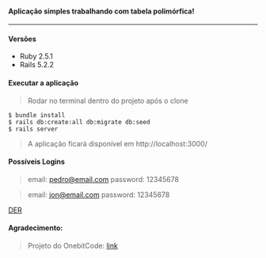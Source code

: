 #### Aplicação simples trabalhando com tabela polimórfica!

----
#### Versões
* Ruby 2.5.1 
* Rails 5.2.2

#### Executar a aplicação

> Rodar no terminal dentro do projeto após o clone

    $ bundle install 
    $ rails db:create:all db:migrate db:seed
    $ rails server
> A aplicação ficará disponível em http://localhost:3000/ 

#### Possíveis Logins 

>email: pedro@email.com password: 12345678

>email: jon@email.com password: 12345678

[DER](https://github.com/Tcalura/Polymorphic/blob/master/erd.pdf)
#### Agradecimento: 

>Projeto do OnebitCode: 
[link](https://onebitcode.com/polimorfismo-no-ruby-on-rails-aprenda-em-10-minutos/)
